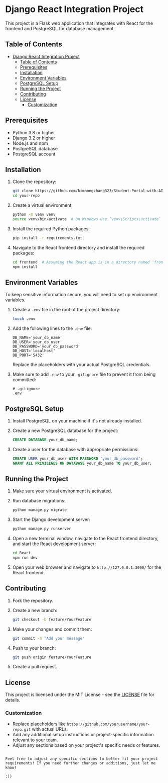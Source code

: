 # Django React Integration Project

This project is a Flask web application that integrates with React for the frontend and PostgreSQL for database management.

## Table of Contents

- [Django React Integration Project](#django-react-integration-project)
  - [Table of Contents](#table-of-contents)
  - [Prerequisites](#prerequisites)
  - [Installation](#installation)
  - [Environment Variables](#environment-variables)
  - [PostgreSQL Setup](#postgresql-setup)
  - [Running the Project](#running-the-project)
  - [Contributing](#contributing)
  - [License](#license)
    - [Customization](#customization)

## Prerequisites

- Python 3.8 or higher
- Django 3.2 or higher
- Node.js and npm
- PostgreSQL database
- PostgreSQL account

## Installation

1. Clone the repository:

   ```bash
   git clone https://github.com/kimhongzhang323/Student-Portal-with-AI-
   cd your-repo
   ```

2. Create a virtual environment:

   ```bash
   python -m venv venv
   source venv/bin/activate  # On Windows use `venv\Scripts\activate`
   ```

3. Install the required Python packages:

   ```bash
   pip install -r requirements.txt
   ```

4. Navigate to the React frontend directory and install the required packages:

   ```bash
   cd frontend  # Assuming the React app is in a directory named 'frontend'
   npm install
   ```

## Environment Variables

To keep sensitive information secure, you will need to set up environment variables.

1. Create a `.env` file in the root of the project directory:

   ```bash
   touch .env
   ```

2. Add the following lines to the `.env` file:

   ```plaintext
   DB_NAME='your_db_name'
   DB_USER='your_db_user'
   DB_PASSWORD='your_db_password'
   DB_HOST='localhost'
   DB_PORT='5432'
   ```

   Replace the placeholders with your actual PostgreSQL credentials.

3. Make sure to add `.env` to your `.gitignore` file to prevent it from being committed:

   ```plaintext
   # .gitignore
   .env
   ```

## PostgreSQL Setup

1. Install PostgreSQL on your machine if it's not already installed.
2. Create a new PostgreSQL database for the project:

   ```sql
   CREATE DATABASE your_db_name;
   ```

3. Create a user for the database with appropriate permissions:

   ```sql
   CREATE USER your_db_user WITH PASSWORD 'your_db_password';
   GRANT ALL PRIVILEGES ON DATABASE your_db_name TO your_db_user;
   ```

## Running the Project

1. Make sure your virtual environment is activated.
2. Run database migrations:

   ```bash
   python manage.py migrate
   ```

3. Start the Django development server:

   ```bash
   python manage.py runserver
   ```

4. Open a new terminal window, navigate to the React frontend directory, and start the React development server:

   ```bash
   cd React
   npm run dev
   ```

5. Open your web browser and navigate to `http://127.0.0.1:3000/` for the React frontend.

## Contributing

1. Fork the repository.
2. Create a new branch:

   ```bash
   git checkout -b feature/YourFeature
   ```

3. Make your changes and commit them:

   ```bash
   git commit -m "Add your message"
   ```

4. Push to your branch:

   ```bash
   git push origin feature/YourFeature
   ```

5. Create a pull request.

## License

This project is licensed under the MIT License - see the [LICENSE](LICENSE) file for details.

### Customization

- Replace placeholders like `https://github.com/yourusername/your-repo.git` with actual URLs.
- Add any additional setup instructions or project-specific information relevant to your team.
- Adjust any sections based on your project's specific needs or features.
```

Feel free to adjust any specific sections to better fit your project requirements! If you need further changes or additions, just let me know!

:))
